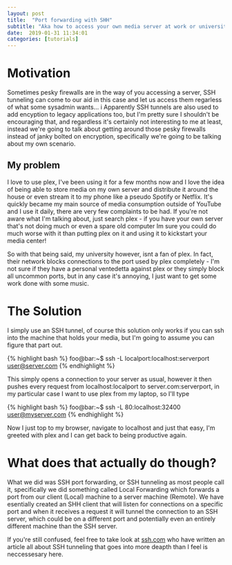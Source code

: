 ```yaml
---
layout: post
title:  "Port forwarding with SHH"
subtitle: "Aka how to access your own media server at work or university"
date:  2019-01-31 11:34:01
categories: [tutorials]
---
```

# Motivation

Sometimes pesky firewalls are in the way of you accessing a server, SSH tunneling can come to our aid in this case and let us access them regarless of what some sysadmin wants...
i
Apparently SSH tunnels are also used to add encyption to legacy applications too, but I'm pretty sure I shouldn't be encouraging that, and regardless it's certainly not interesting to me at least, instead we're going to talk about getting around those pesky firewalls instead of janky bolted on encryption, specifically we're going to be talking about my own scenario.

## My problem

I love to use plex, I've been using it for a few months now and I love the idea of being able to store media on my own server and distribute it around the house or even stream it to my phone like a pseudo Spotify or Netflix. It's quickly became my main source of media consumption outside of YouTube and I use it daily, there are very few complaints to be had. If you're not aware what I'm talking about, just search plex - if you have your own server that's not doing much or even a spare old computer Im sure you could do much worse with it than putting plex on it and using it to kickstart your media center!

So with that being said, my university however, isnt a fan of plex. In fact, their network blocks connections to the port used by plex completely - I'm not sure if they have a personal ventedetta against plex or they simply block all uncommon ports, but in any case it's annoying, I just want to get some work done with some music.

# The Solution

I simply use an SSH tunnel, of course this solution only works if you can ssh into the machine that holds your media, but I'm going to assume you can figure that part out.

{% highlight bash %}
foo@bar:~$ ssh -L localport:localhost:serverport user@server.com
{% endhighlight %}

This simply opens a connection to your server as usual, however it then pushes every request from localhost:localport to server.com:serverport, in my particular case I want to use plex from my laptop, so I'll type

{% highlight bash %}
foo@bar:~$ ssh -L 80:localhost:32400 user@myserver.com
{% endhighlight %}

Now I just top to my browser, navigate to localhost and just that easy, I'm greeted with plex and I can get back to being productive again.

# What does that actually do though?

What we did was SSH port forwarding, or SSH tunneling as most people call it, specifically we did something called Local Forwarding which forwards a port from our client (Local) machine to a server machine (Remote). We have esentially created an SHH client that will listen for connections on a specific port and when it receives a request it will tunnel the connection to an SSH server, which could be on a different port and potentially even an entirely different machine than the SSH server.

If you're still confused, feel free to take  look at [ssh.com](https://www.ssh.com/ssh/tunneling/example#sec-What-Is-SSH-Port-Forwarding-aka-SSH-Tunneling) who have written an article all about SSH tunneling that goes into more deapth than I feel is neccessesary here.
